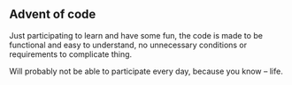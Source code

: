 ## Advent of code

Just participating to learn and have some fun, the code is made to be functional and easy to understand, no unnecessary conditions or requirements to complicate thing.

Will probably not be able to participate every day, because you know – life.
